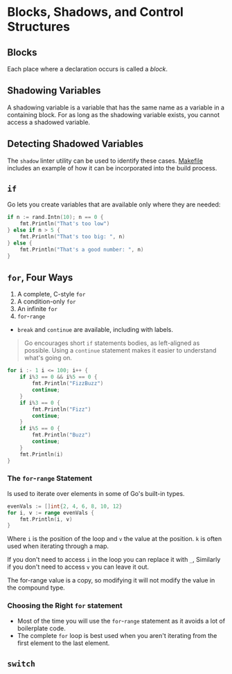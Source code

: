 # Blocks, Shadows, and Control Structures

## Blocks

Each place where a declaration occurs is called a *block*.

## Shadowing Variables

A shadowing variable is a variable that has the same name as a variable
in a containing block. For as long as the shadowing variable exists, 
you cannot access a shadowed variable.

## Detecting Shadowed Variables

The `shadow` linter utility can be used to identify these cases. [Makefile](/ch1/Makefile)
includes an example of how it can be incorporated into the build process.

## `if`

Go lets you create variables that are available only where they are needed:

```go
if n := rand.Intn(10); n == 0 {
    fmt.Println("That's too low")
} else if n > 5 {
    fmt.Println("That's too big: ", n)
} else {
    fmt.Println("That's a good number: ", n)
}
```

## `for`, Four Ways

1. A complete, C-style `for`
1. A condition-only `for`
1. An infinite `for`
1. `for`-`range`

- `break` and `continue` are available, including with labels. 

> Go encourages short `if` statements bodies, as left-aligned as possible.
> Using a `continue` statement makes it easier to understand what's going on.

```go
for i :- 1 i <= 100; i++ {
    if i%3 == 0 && i%5 == 0 {
        fmt.Println("FizzBuzz")
        continue;
    }
    if i%3 == 0 {
        fmt.Println("Fizz")
        continue;
    }
    if i%5 == 0 {
        fmt.Println("Buzz")
        continue;
    }
    fmt.Println(i)
}
```

### The `for`-`range` Statement

Is used to iterate over elements in some of Go's built-in types.

```go
evenVals := []int{2, 4, 6, 8, 10, 12}
for i, v := range evenVals {
    fmt.Println(i, v)
}
```

Where `i` is the position of the loop and `v` the value at the position.
`k` is often used when iterating through a map.

If you don't need to access `i` in the loop you can replace it with `_`,
Similarly if you don't need to access `v` you can leave it out.

The for-range value is a copy, so modifying it will not modify the value in the 
compound type.

### Choosing the Right `for` statement

- Most of the time you will use the `for`-`range` statement as it avoids a lot of
boilerplate code.
- The complete `for` loop is best used when you aren't iterating from the first 
element to the last element.

## `switch`

